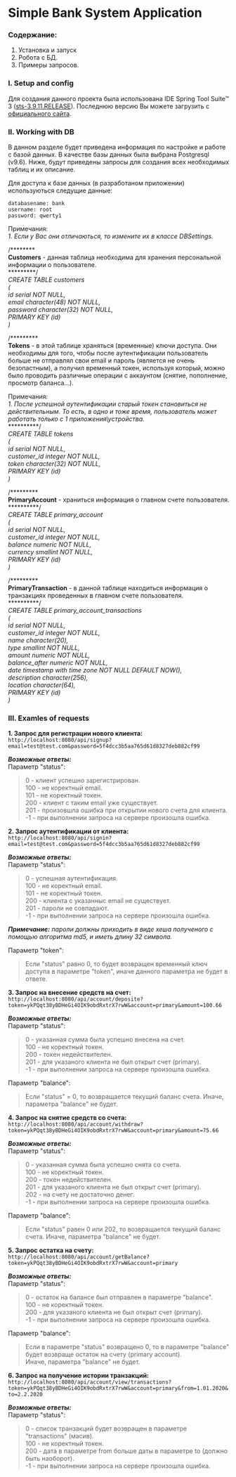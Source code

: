 # Simple Bank System Application

### Содержание:

1. Установка и запуск
2. Робота с БД.
3. Примеры запросов.  
  
   
  

### I. Setup and config
Для создания данного проекта была использована IDE Spring Tool Suite™ 3 ([sts-3.9.11.RELEASE](https://download.springsource.com/release/STS/3.9.11.RELEASE/dist/e4.14/spring-tool-suite-3.9.11.RELEASE-e4.14.0-win32-x86_64.zip)).
Последнюю версию Вы можете загрузить с [официального сайта](https://spring.io/tools3/sts/all).


### II. Working with DB
В данном разделе будет приведена информация по настройке и работе с базой данных.
В качестве базы данных была выбрана Postgresql (v9.6).
Ниже, будут приведены запросы для создания всех необходимых таблиц и их описание.

Для доступа к базе данных (в разработаном приложении) используються следущие данные:
```
databasename: bank
username: root
password: qwerty1
```
Примечания:\
*1. Если у Вас они отличаються, то измените их в классе DBSettings.*

/********\
**Customers** - данная таблица необходима для хранения персональной информации о пользователе.\
*********/\
*CREATE TABLE customers\
(\
    id serial NOT NULL,\
    email character(48) NOT NULL,\
    password character(32) NOT NULL,\
    PRIMARY KEY (id)\
)*

/*********\
**Tokens** - в этой таблице храняться (временные) ключи доступа. Они необходимы для того, чтобы после аутентификации пользователь больше не отправлял свои email и пароль (является не очень безопастным), а получил временный токен, используя который, можно было проводить различные операции с аккаунтом (снятие, пополнение, просмотр баланса...).  

Примечания:\
*1. После успешной аутентификации старый токен становиться не действительным. То есть, в одно и тоже время, пользователь может работать только с 1 приложения\устройства.*  
**********/\
*CREATE TABLE tokens\
(\
    id serial NOT NULL,\
    customer_id integer NOT NULL,\
    token character(32) NOT NULL,\
    PRIMARY KEY (id)\
)*

/*********\
**PrimaryAccount** - храниться информация о главном счете пользователя.\
**********/\
*CREATE TABLE primary_account\
(\
    id serial NOT NULL,\
    customer_id integer NOT NULL,\
    balance numeric NOT NULL,\
    currency smallint NOT NULL,\
    PRIMARY KEY (id)\
)*

/*********\
**PrimaryTransaction** - в данной таблице находиться информация о транзакциях проведенных в главном счете пользователя.\
**********/\
*CREATE TABLE primary_account_transactions\
(\
    id serial NOT NULL,\
    customer_id integer NOT NULL,\
    name character(20),\
    type smallint NOT NULL,\
    amount numeric NOT NULL,\
    balance_after numeric NOT NULL,\
    date timestamp with time zone NOT NULL DEFAULT NOW(),\
    description character(256),\
    location character(64),\
    PRIMARY KEY (id)\
)*

### III. Examles of requests
**1. Запрос для регистрации нового клиента:**\
`http://localhost:8080/api/signup?email=test@test.com&password=5f4dcc3b5aa765d61d8327deb882cf99`

***Возможные ответы:***\
Параметр "status":
>0 - клиент успешно зарегистрирован.\
100 - не коректный email.\
101 - не коректный токен.\
200 - клиент с таким email уже существует.\
201 - произовшла ошибка при открытии нового счета для клиента.\
-1 - при выполнении запроса на сервере произошла ошибка.  


**2. Запрос аутентификации от клиента:**\
`http://localhost:8080/api/signin?email=test@test.com&password=5f4dcc3b5aa765d61d8327deb882cf99`

***Возможные ответы:***\
Параметр "status":
>0 - успешная аутентификация.\
100 - не коректный email.\
101 - не коректный токен.\
200 - клиента с указанныс email не существует.\
201 - пароли не совпадают.\
-1 - при выполнении запроса на сервере произошла ошибка.  

***Примечание:*** *пароли должны приходить в виде хеша полученого с помощью алгоритма md5, и иметь длину 32 символа.*  

Параметр "token":
>Если "status" равно 0, то будет возвращен временный ключ доступа в параметре "token", иначе данного параметра не будет в ответе.  


**3. Запрос на внесение средств на счет:**\
`http://localhost:8080/api/account/deposite?token=ykPQqt38yBDHeGi4OIK9obdRxtrX7rwW&account=primary&amount=100.66`

***Возможные ответы:***\
Параметр "status":
>0 - указанная сумма была успешно внесена на счет.\
100 - не коректный токен.\
200 - токен недействителен.\
201 - для указаного клиента не был открыт счет (primary).\
-1 - при выполнении запроса на сервере произошла ошибка.  

Параметр "balance":
>Если "status" = 0, то возвращается текущий баланс счета. Иначе, параметра "balance" не будет.  


**4. Запрос на снятие средств со счета:**\
`http://localhost:8080/api/account/withdraw?token=ykPQqt38yBDHeGi4OIK9obdRxtrX7rwW&account=primary&amount=75.66`

***Возможные ответы:***\
Параметр "status":
>0 - указанная сумма была успешно снята со счета.\
100 - не коректный токен.\
200 - токен недействителен.\
201 - для указаного клиента не был открыт счет (primary).\
202 - на счету не достаточно денег.\
-1 - при выполнении запроса на сервере произошла ошибка.  

Параметр "balance":
>Если "status" равен 0 или 202, то возвращается текущий баланс счета. Иначе, параметра "balance" не будет.  


**5. Запрос остатка на счету:**\
`http://localhost:8080/api/account/getBalance?token=ykPQqt38yBDHeGi4OIK9obdRxtrX7rwW&account=primary`

***Возможные ответы:***\
Параметр "status":
>0 - остаток на балансе был отправлен в параметре "balance".\
100 - не коректный токен.\
200 - для указаного клиента не был открыт счет (primary).\
-1 - при выполнении запроса на сервере произошла ошибка.

Параметр "balance":
>Если в параметре "status" возвращено 0, то в параметре "balance" будет возвраще остаток на счету (primary account).\
Иначе, параметра "balance" не будет.


**6. Запрос на получение истории транзакций:**\
`http://localhost:8080/api/account/view/transactions?token=ykPQqt38yBDHeGi4OIK9obdRxtrX7rwW&account=primary&from=1.01.2020&to=2.2.2020`

***Возможные ответы:***\
Параметр "status":  
>0 - список транзакций будет возвращен в параметре "transactions" (масив).\
100 - не коректный токен.\
200 - дата в параметре from больше даты в параметре to (должно быть наоборот).\
-1 - при выполнении запроса на сервере произошла ошибка.

